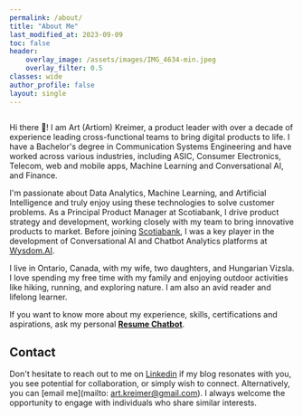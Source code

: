 ```yaml
---
permalink: /about/
title: "About Me"
last_modified_at: 2023-09-09
toc: false
header:
    overlay_image: /assets/images/IMG_4634-min.jpeg
    overlay_filter: 0.5
classes: wide
author_profile: false
layout: single
---
```


<figure style="width: 35%" class="align-right">
  <img src="/assets/images/bio_image_il.jpeg" alt="">
</figure>

Hi there 👋! I am Art (Artiom) Kreimer, a product leader with over a decade of experience leading cross-functional teams to bring digital products to life. I have a Bachelor's degree in Communication Systems Engineering and have worked across various industries, including ASIC, Consumer Electronics, Telecom, web and mobile apps, Machine Learning and Conversational AI, and Finance.

I'm passionate about Data Analytics, Machine Learning, and Artificial Intelligence and truly enjoy using these technologies to solve customer problems. As a Principal Product Manager at Scotiabank, I drive product strategy and development, working closely with my team to bring innovative products to market. Before joining [Scotiabank](https://www.scotiabank.com/ca/en/personal.html), I was a key player in the development of Conversational AI and Chatbot Analytics platforms at [Wysdom.AI](https://wysdom.ai/).

I live in Ontario, Canada, with my wife, two daughters, and Hungarian Vizsla. I love spending my free time with my family and enjoying outdoor activities like hiking, running, and exploring nature. I am also an avid reader and lifelong learner.

If you want to know more about my experience, skills, certifications and aspirations, ask my personal **[Resume Chatbot](https://www.artkreimer.com/resume/)**.
  
## Contact  

Don't hesitate to reach out to me on [Linkedin](https://www.linkedin.com/in/artkreimer/) if my blog resonates with you, you see potential for collaboration, or simply wish to connect. 
Alternatively, you can [email me](mailto: art.kreimer@gmail.com). I always welcome the opportunity to engage with individuals who share similar interests.

<!-- <figure style="width: 30%" class="align-right">
  <img src="/assets/images/hawaii.jpg" alt="">
</figure> -->

<!-- <form id="fs-frm" name="simple-contact-form" accept-charset="utf-8" action="https://formspree.io/f/mwkjopbo" method="post">
  <fieldset id="fs-frm-inputs">
    <label for="full-name">Full Name</label>
    <input type="text" name="name" id="full-name" placeholder="First and Last" required="">
    <label for="email-address">Email Address</label>
    <input type="email" name="_replyto" id="email-address" placeholder="email@domain.tld" required="">
    <label for="message">Message</label>
    <textarea rows="5" name="message" id="message" placeholder="Aenean lacinia bibendum nulla sed consectetur. Vivamus sagittis lacus vel augue laoreet rutrum faucibus dolor auctor. Donec ullamcorper nulla non metus auctor fringilla nullam quis risus." required=""></textarea>
    <input type="hidden" name="_subject" id="email-subject" value="Contact Form Submission">
  </fieldset>
  <input type="submit" value="Submit">
</form> -->

<!-- ## Certifications  
- **2023** - Communicating for Impact [IDEO U](https://www.credential.net/22718ddf-13a4-4289-9e7d-3cedd1f09d37#gs.zyt2ts)
- **2022** - Data Analytics Certificate by [Google](https://www.credly.com/badges/bb2a5bac-da80-4cea-8ca9-05fd5b463b34/linked_in_profile)
- **2022** - Professional Scrum Product Owner I by [scrum.org](https://www.credly.com/badges/56f14992-f5df-4aaa-9f03-4ab5728e5e72/linked_in_profile)
- **2021** - Customer Experiences with Contact Center AI - Dialogflow CX by [Google](https://coursera.org/share/ff0cf1e19dbdc7c8c536b20674c67534)
- **2021** - Customer Experiences with Contact Center AI - Dialogflow ES by [Google](https://coursera.org/share/b21940b96a99c9dcbf5e27bc599b09c1)
- **2020** - Advanced Product Management by [Product Faculty](https://www.productfaculty.com/)
- **2019** - Deep Learning Specialization by [Deeplearning.AI](https://coursera.org/share/0736c46112f6c3835ce7e25f652dbe89)
- **2019** - Data Engineering, Big Data, and Machine Learning on GCP by [Google](https://coursera.org/share/275a25de8f6896d496504a8262c938ab)
- **2017** - Mastering Agile Scrum Project Management by [LearnSmart](https://www.udemy.com/certificate/UC-9QF6VHSU/)
- **2013** - Web Development by [Udacity](https://www.udacity.com/) -->

<!-- <script src="https://www.gstatic.com/dialogflow-console/fast/messenger-cx/bootstrap.js?v=1"></script>
<df-messenger
  df-cx="true"
  location="northamerica-northeast1"
  chat-title="Art's virtual assistant"
  agent-id="3913f6ea-18a2-4879-a0bd-1cec796b9623"
  intent="WELCOME"
  language-code="en"
></df-messenger> -->


<!-- This site is converting visitors into subscribers and customers with https://respond.io -->
<!-- <script id="respondio__widget" src="https://cdn.respond.io/webchat/widget/widget.js?cId=97842a20b8123716121a6fcb9d9ee02be6ee54abda03d7b74ceb878cccf0fd75"></script> -->
<!-- https://respond.io -->